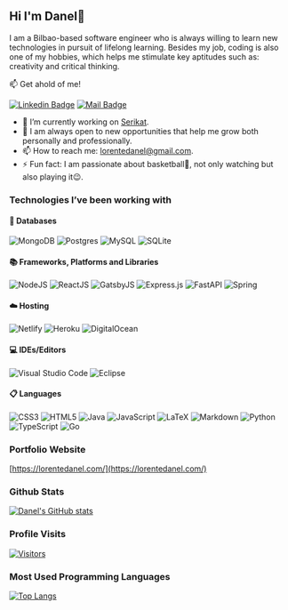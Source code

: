 ## Hi I'm Danel👋

I am a Bilbao-based software engineer who is always willing to learn new technologies in pursuit of lifelong learning. Besides my job, coding is also one of my hobbies, which helps me stimulate key aptitudes such as: creativity and critical thinking.

📫 Get ahold of me!

[![Linkedin Badge](https://img.shields.io/badge/LinkedIn-0077B5?style=for-the-badge&logo=linkedin&logoColor=white)](https://www.linkedin.com/in/danel-lorente-morente/) [![Mail Badge](https://img.shields.io/badge/Gmail-D14836?style=for-the-badge&logo=gmail&logoColor=white)](mailto:lorentedanel@gmail.com)

- 🔭 I’m currently working on [Serikat](https://serikat.es/).
- 👯 I am always open to new opportunities that help me grow both personally and professionally.
- 📫 How to reach me: lorentedanel@gmail.com.
- ⚡ Fun fact: I am passionate about basketball🏀, not only watching but also playing it😉.

### Technologies I’ve been working with

#### 💾 Databases
![MongoDB](https://img.shields.io/badge/MongoDB-%234ea94b.svg?style=for-the-badge&logo=mongodb&logoColor=white) ![Postgres](https://img.shields.io/badge/postgres-%23316192.svg?style=for-the-badge&logo=postgresql&logoColor=white) ![MySQL](https://img.shields.io/badge/mysql-%2300f.svg?style=for-the-badge&logo=mysql&logoColor=white) ![SQLite](https://img.shields.io/badge/sqlite-%2307405e.svg?style=for-the-badge&logo=sqlite&logoColor=white)
#### 📚 Frameworks, Platforms and Libraries
![NodeJS](https://img.shields.io/badge/node.js-6DA55F?style=for-the-badge&logo=node.js&logoColor=white) ![ReactJS](https://img.shields.io/badge/react-%2320232a.svg?style=for-the-badge&logo=react&logoColor=%2361DAFB) ![GatsbyJS](https://img.shields.io/badge/Gatsby-%23663399.svg?style=for-the-badge&logo=gatsby&logoColor=white) ![Express.js](https://img.shields.io/badge/express.js-%23404d59.svg?style=for-the-badge&logo=express&logoColor=%2361DAFB) ![FastAPI](https://img.shields.io/badge/FastAPI-005571?style=for-the-badge&logo=fastapi) ![Spring](https://img.shields.io/badge/spring-%236DB33F.svg?style=for-the-badge&logo=spring&logoColor=white)
#### ☁️ Hosting
![Netlify](https://img.shields.io/badge/netlify-%23000000.svg?style=for-the-badge&logo=netlify&logoColor=#00C7B7) ![Heroku](https://img.shields.io/badge/heroku-%23430098.svg?style=for-the-badge&logo=heroku&logoColor=white) ![DigitalOcean](https://img.shields.io/badge/DigitalOcean-%230167ff.svg?style=for-the-badge&logo=digitalOcean&logoColor=white)
#### 💻 IDEs/Editors
![Visual Studio Code](https://img.shields.io/badge/Visual%20Studio%20Code-0078d7.svg?style=for-the-badge&logo=visual-studio-code&logoColor=white) ![Eclipse](https://img.shields.io/badge/Eclipse-FE7A16.svg?style=for-the-badge&logo=Eclipse&logoColor=white)
#### 📋 Languages
![CSS3](https://img.shields.io/badge/css3-%231572B6.svg?style=for-the-badge&logo=css3&logoColor=white) ![HTML5](https://img.shields.io/badge/html5-%23E34F26.svg?style=for-the-badge&logo=html5&logoColor=white) ![Java](https://img.shields.io/badge/java-%23ED8B00.svg?style=for-the-badge&logo=java&logoColor=white) ![JavaScript](https://img.shields.io/badge/javascript-%23323330.svg?style=for-the-badge&logo=javascript&logoColor=%23F7DF1E) ![LaTeX](https://img.shields.io/badge/latex-%23008080.svg?style=for-the-badge&logo=latex&logoColor=white) ![Markdown](https://img.shields.io/badge/markdown-%23000000.svg?style=for-the-badge&logo=markdown&logoColor=white) ![Python](https://img.shields.io/badge/python-3670A0?style=for-the-badge&logo=python&logoColor=ffdd54) ![TypeScript](https://img.shields.io/badge/typescript-%23007ACC.svg?style=for-the-badge&logo=typescript&logoColor=white) ![Go](https://img.shields.io/badge/go-%2300ADD8.svg?style=for-the-badge&logo=go&logoColor=white)
### Portfolio Website
[https://lorentedanel.com/](https://lorentedanel.com/)

### Github Stats
[![Danel's GitHub stats](https://github-readme-stats.vercel.app/api?username=danelo11&hide=contribs&show_icons=true&theme=tokyonight)](https://github.com/anuraghazra/github-readme-stats)

### Profile Visits 
[![Visitors](https://api.visitorbadge.io/api/visitors?path=https%3A%2F%2Fgithub.com%2Fdanelo11&labelColor=%2337d67a&countColor=%23697689&style=flat&labelStyle=lower)](https://visitorbadge.io/status?path=https%3A%2F%2Fgithub.com%2Fdanelo11)

### Most Used Programming Languages
[![Top Langs](https://github-readme-stats.vercel.app/api/top-langs/?username=danelo11)](https://github.com/danelo11/github-readme-stats)
